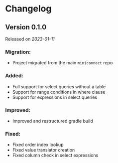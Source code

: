 # Changelog

## Version 0.1.0

Released on *2023-01-11*

### Migration:

- Project migrated from the main `miniconnect` repo

### Added:

- Full support for select queries without a table
- Support for range conditions in where clause
- Support for expressions in select queries

### Improved:

- Improved and restructured gradle build

### Fixed:

- Fixed order index lookup
- Fixed value translator creation
- Fixed column check in select expressions
